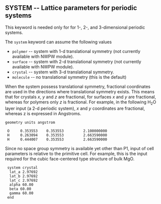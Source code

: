 ## SYSTEM -- Lattice parameters for periodic systems

This keyword is needed only for for 1-, 2-, and 3-dimensional periodic
systems.

The `system` keyword can assume the following values

  - `polymer` -- system with 1-d translational symmetry (not currently
    available with NWPW module).
  - `surface` -- system with 2-d translational symmetry (not currently
    available with NWPW module).
  - `crystal` -- system with 3-d translational symmetry.
  - `molecule` -- no translational symmetry (this is the default)

When the system possess translational symmetry, fractional coordinates
are used in the directions where translational symmetry exists. This
means that for crystals *x*, *y* and *z* are fractional, for surfaces *x* and *y*
are fractional, whereas for polymers only *z* is fractional. For example,
in the following H<sub>2</sub>O layer input (a 2-d periodic system), *x* and *y*
coordinates are fractional, whereas z is expressed in Angstroms.
```
geometry units angstrom

 O     0.353553    0.353553         2.100000000  
 H     0.263094    0.353553         2.663590000  
 H     0.444007    0.353553         2.663590000
```
Since no space group symmetry is available yet other than P1, input of
cell parameters is relative to the primitive cell. For example, this is
the input required for the cubic face-centered type structure of bulk
MgO.
```
 system crystal  
  lat_a 2.97692  
  lat_b 2.97692  
  lat_c 2.97692  
  alpha 60.00   
  beta 60.00   
  gamma 60.00  
 end
```
